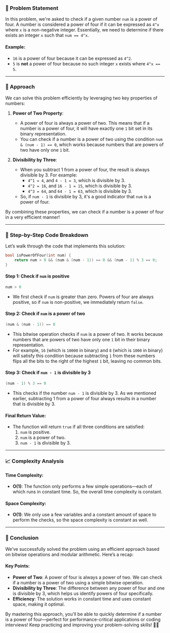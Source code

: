 ### 🚀 Problem Statement

In this problem, we're asked to check if a given number `num` is a power of four. A number is considered a power of four if it can be expressed as `4^x` where `x` is a non-negative integer. Essentially, we need to determine if there exists an integer `x` such that `num == 4^x`.

#### Example:
- `16` is a power of four because it can be expressed as `4^2`.
- `5` is **not** a power of four because no such integer `x` exists where `4^x == 5`.

---

### 🧠 Approach

We can solve this problem efficiently by leveraging two key properties of numbers:

1. **Power of Two Property**:
   - A power of four is always a power of two. This means that if a number is a power of four, it will have exactly one `1` bit set in its binary representation.
   - You can check if a number is a power of two using the condition `num & (num - 1) == 0`, which works because numbers that are powers of two have only one `1` bit.

2. **Divisibility by Three**:
   - When you subtract 1 from a power of four, the result is always divisible by 3. For example:
     - `4^1 = 4`, and `4 - 1 = 3`, which is divisible by 3.
     - `4^2 = 16`, and `16 - 1 = 15`, which is divisible by 3.
     - `4^3 = 64`, and `64 - 1 = 63`, which is divisible by 3.
   - So, if `num - 1` is divisible by 3, it's a good indicator that `num` is a power of four.

By combining these properties, we can check if a number is a power of four in a very efficient manner!

---

### 🔨 Step-by-Step Code Breakdown

Let’s walk through the code that implements this solution:

```cpp
bool isPowerOfFour(int num) {
    return num > 0 && (num & (num - 1)) == 0 && (num - 1) % 3 == 0;
}
```

#### Step 1: Check if `num` is positive
```cpp
num > 0
```
- We first check if `num` is greater than zero. Powers of four are always positive, so if `num` is non-positive, we immediately return `false`.

#### Step 2: Check if `num` is a power of two
```cpp
(num & (num - 1)) == 0
```
- This bitwise operation checks if `num` is a power of two. It works because numbers that are powers of two have only one `1` bit in their binary representation.
- For example, `16` (which is `10000` in binary) and `8` (which is `1000` in binary) will satisfy this condition because subtracting `1` from these numbers flips all the bits to the right of the highest `1` bit, leaving no common bits.

#### Step 3: Check if `num - 1` is divisible by 3
```cpp
(num - 1) % 3 == 0
```
- This checks if the number `num - 1` is divisible by 3. As we mentioned earlier, subtracting 1 from a power of four always results in a number that is divisible by 3.

#### Final Return Value:
- The function will return `true` if all three conditions are satisfied:
  1. `num` is positive.
  2. `num` is a power of two.
  3. `num - 1` is divisible by 3.

---

### 📈 Complexity Analysis

#### Time Complexity:
- **O(1)**: The function only performs a few simple operations—each of which runs in constant time. So, the overall time complexity is constant.

#### Space Complexity:
- **O(1)**: We only use a few variables and a constant amount of space to perform the checks, so the space complexity is constant as well.

---

### 🏁 Conclusion

We’ve successfully solved the problem using an efficient approach based on bitwise operations and modular arithmetic. Here’s a recap:

#### Key Points:
- **Power of Two**: A power of four is always a power of two. We can check if a number is a power of two using a simple bitwise operation.
- **Divisibility by Three**: The difference between any power of four and one is divisible by 3, which helps us identify powers of four specifically.
- **Efficiency**: The solution works in constant time and uses constant space, making it optimal.

By mastering this approach, you'll be able to quickly determine if a number is a power of four—perfect for performance-critical applications or coding interviews! Keep practicing and improving your problem-solving skills! 💪🚀